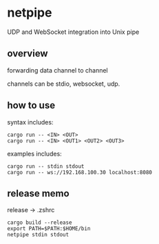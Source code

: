 # netpipe
UDP and WebSocket integration into Unix pipe

## overview

forwarding data channel <IN> to channel <OUT>

channels can be stdio, websocket, udp.


## how to use

syntax includes:
```
cargo run -- <IN> <OUT>
cargo run -- <IN> <OUT1> <OUT2> <OUT3>

```

examples includes: 
```
cargo run -- stdin stdout
cargo run -- ws://192.168.100.30 localhost:8080
```

## release memo
release -> .zshrc 
```
cargo build --release
export PATH=$PATH:$HOME/bin
netpipe stdin stdout
```

